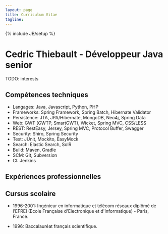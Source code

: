```yaml
---
layout: page
title: Curriculum Vitae
tagline:
---
```

{% include JB/setup %}

# Cedric Thiebault - Développeur Java senior

<p class="lead">
TODO: interests
</p>

## Compétences techniques

* Langages: Java, Javascript, Python, PHP
* Frameworks: Spring Framework, Spring Batch, Hibernate Validator
* Persistence: JTA, JPA/Hibernate, MongoDB, Neo4j, Spring Data
* Web: GWT (GWTP, SmartGWT), Wicket, Spring MVC, CSS/LESS
* REST: RestEasy, Jersey, Spring MVC, Protocol Buffer, Swagger
* Security: Shiro, Spring Security
* Test: JUnit, Mockito, EasyMock
* Search: Elastic Search, SolR
* Build: Maven, Gradle
* SCM: Git, Subversion
* CI: Jenkins

## Expériences professionnelles

## Cursus scolaire

* 1996-2001: Ingénieur en informatique et télécom réseaux diplômé de l’EFREI (Ecole Française d'Electronique et d'Informatique) - Paris, France.

* 1996: Baccalauréat français scientifique.
